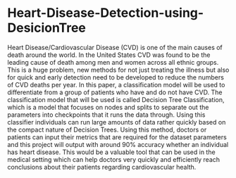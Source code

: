 # Heart-Disease-Detection-using-DesicionTree
Heart Disease/Cardiovascular Disease (CVD) is one of the main causes of death around the world. In the United States CVD was found to be the leading cause of death among men and women across all ethnic groups. This is a huge problem, new methods for not just treating the illness but also for quick and early detection need to be developed to reduce the numbers of CVD deaths per year. In this paper, a classification model will be used to differentiate from a group of patients who have and do not have CVD. The classification model that will be used is called Decision Tree Classification, which is a model that focuses on nodes and splits to separate out the parameters into checkpoints that it runs the data through. Using this classifier individuals can run large amounts of data rather quickly based on the compact nature of Decision Trees. Using this method, doctors or patients can input their metrics that are required for the dataset parameters and this project will output with around 90% accuracy whether an individual has heart disease. This would be a valuable tool that can be used in the medical setting which can help doctors very quickly and efficiently reach conclusions about their patients regarding cardiovascular health.
##
